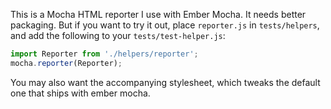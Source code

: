 This is a Mocha HTML reporter I use with Ember Mocha. It needs better
packaging. But if you want to try it out, place `reporter.js` in
`tests/helpers`, and add the following to your `tests/test-helper.js`:

````js
import Reporter from './helpers/reporter';
mocha.reporter(Reporter);
````

You may also want the accompanying stylesheet, which tweaks the
default one that ships with ember mocha.
